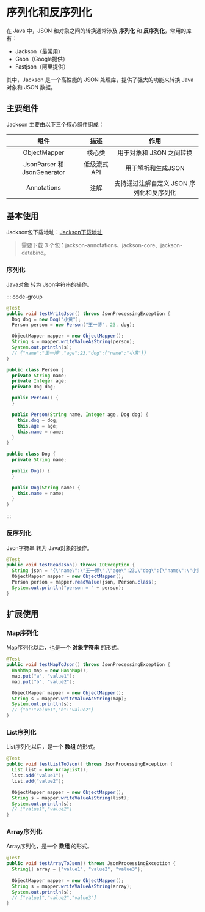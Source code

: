 # 序列化和反序列化

在 Java 中，JSON 和对象之间的转换通常涉及 **序列化** 和 **反序列化**，常用的库有：

- Jackson（最常用）
- Gson（Google提供）
- Fastjson（阿里提供）

其中，Jackson 是一个高性能的 JSON 处理库，提供了强大的功能来转换 Java 对象和 JSON 数据。



## 主要组件

Jackson 主要由以下三个核心组件组成：

|            组件             |    描述     |                   作用                   |
| :-------------------------: | :---------: | :--------------------------------------: |
|        ObjectMapper         |   核心类    |         用于对象和 JSON 之间转换         |
| JsonParser 和 JsonGenerator | 低级流式API |            用于解析和生成JSON            |
|         Annotations         |    注解     | 支持通过注解自定义 JSON 序列化和反序列化 |



## 基本使用

Jackson包下载地址：[Jackson下载地址](https://repo1.maven.org/maven2/com/fasterxml/jackson/core/)

>需要下载 3 个包：jackson-annotations、jackson-core、jackson-databind。



### 序列化

Java对象 转为 Json字符串的操作。

::: code-group

```java [单元测试] {6,7}
@Test
public void testWriteJson() throws JsonProcessingException {
  Dog dog = new Dog("小黄");
  Person person = new Person("王一博", 23, dog);

  ObjectMapper mapper = new ObjectMapper();
  String s = mapper.writeValueAsString(person);
  System.out.println(s);
  // {"name":"王一博","age":23,"dog":{"name":"小黄"}}
}
```

```java [Person]
public class Person {
  private String name;
  private Integer age;
  private Dog dog;

  public Person() {
  }

  public Person(String name, Integer age, Dog dog) {
    this.dog = dog;
    this.age = age;
    this.name = name;
  }
}
```

```java [Dog]
public class Dog {
  private String name;

  public Dog() {
  }

  public Dog(String name) {
    this.name = name;
  }
}
```

:::



### 反序列化

Json字符串 转为 Java对象的操作。

```java {4,5}
@Test
public void testReadJson() throws IOException {
  String json = "{\"name\":\"王一博\",\"age\":23,\"dog\":{\"name\":\"小黄\"}}";
  ObjectMapper mapper = new ObjectMapper();
  Person person = mapper.readValue(json, Person.class);
  System.out.println("person = " + person);
}
```



## 扩展使用

### Map序列化

Map序列化以后，也是一个 **对象字符串** 的形式。

```java
@Test
public void testMapToJson() throws JsonProcessingException {
  HashMap map = new HashMap();
  map.put("a", "value1");
  map.put("b", "value2");

  ObjectMapper mapper = new ObjectMapper();
  String s = mapper.writeValueAsString(map);
  System.out.println(s);
  // {"a":"value1","b":"value2"}
}
```



### List序列化

List序列化以后，是一个 **数组** 的形式。

```java
@Test
public void testListToJson() throws JsonProcessingException {
  List list = new ArrayList();
  list.add("value1");
  list.add("value2");

  ObjectMapper mapper = new ObjectMapper();
  String s = mapper.writeValueAsString(list);
  System.out.println(s);
  // ["value1","value2"]
}
```



### Array序列化

Array序列化，是一个 **数组** 的形式。

```java
@Test
public void testArrayToJson() throws JsonProcessingException {
  String[] array = {"value1", "value2", "value3"};
  
  ObjectMapper mapper = new ObjectMapper();
  String s = mapper.writeValueAsString(array);
  System.out.println(s);
  // ["value1","value2","value3"]
}
```